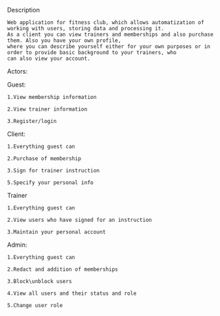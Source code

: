 Description

    Web application for fitness club, which allows automatization of working with users, storing data and processing it.
    As a client you can view trainers and memberships and also purchase them. Also you have your own profile,
    where you can describe yourself either for your own purposes or in order to provide basic background to your trainers, who
    can also view your account.

Actors:

  Guest:
  
    1.View membership information
    
    2.View trainer information
    
    3.Register/login
    
  Client:
  
    1.Everything guest can
    
    2.Purchase of membership
    
    3.Sign for trainer instruction
    
    5.Specify your personal info
    
  Trainer
  
    1.Everything guest can
    
    2.View users who have signed for an instruction
    
    3.Maintain your personal account
    
  Admin:
  
    1.Everything guest can
    
    2.Redact and addition of memberships
    
    3.Block\unblock users
    
    4.View all users and their status and role
    
    5.Change user role

